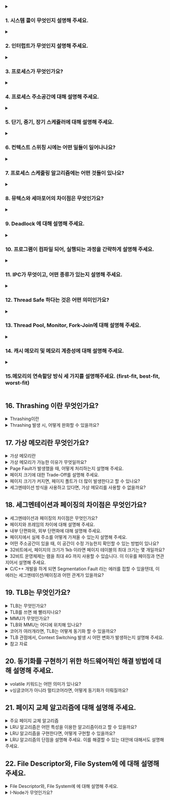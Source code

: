 
<details>
  <summary><h3>1. 시스템 콜이 무엇인지 설명해 주세요.</h3></summary>
<ul>
<li> 우리가 사용하는 시스템 콜의 예시를 들어주세요.</li>
<li> 시스템 콜이, 운영체제에서 어떤 과정으로 실행되는지 설명해 주세요.</li>
<li> 시스템 콜의 유형에 대해 설명해 주세요.</li>
<li> 운영체제의 Dual Mode 에 대해 설명해 주세요.</li>
<li> 왜 유저모드와 커널모드를 구분해야 하나요? </li>
<li> 서로 다른 시스템 콜을 어떻게 구분할 수 있을까요?</li>
</ul>
</details>

<details>
  <summary><h3>2. 인터럽트가 무엇인지 설명해 주세요.</h3></summary>
<ul>
<li> 인터럽트는 어떻게 처리하나요?</li>
<li> Polling 방식에 대해 설명해 주세요.</li>
<li> HW / SW 인터럽트에 대해 설명해 주세요.</li>
<li> 동시에 두 개 이상의 인터럽트가 발생하면, 어떻게 처리해야 하나요? </li>
</ul>
</details>

<details>
  <summary><h3>3. 프로세스가 무엇인가요?</h3></summary>
<ul>
<li> 프로그램과 프로세스, 스레드의 차이에 대해 설명해 주세요.</li>
<li> PCB가 무엇인가요?</li>
<li> 그렇다면, 스레드는 PCB를 갖고 있을까요?</li>
<li> 리눅스에서, 프로세스와 스레드는 각각 어떻게 생성될까요?</li>
<li> 자식 프로세스가 상태를 알리지 않고 죽거나, 부모 프로세스가 먼저 죽게 되면 어떻게 처리하나요?</li>
<li> 리눅스에서, 데몬프로세스에 대해 설명해 주세요.</li>
<li> 리눅스는 프로세스가 일종의 트리를 형성하고 있습니다. 이 트리의 루트 노드에 위치하는 프로세스에 대해 설명해 주세요.</li>
</ul>
</details>

<details>
  <summary><h3>4. 프로세스 주소공간에 대해 설명해 주세요.</h3></summary>
<ul>
<li> 초기화 하지 않은 변수들은 어디에 저장될까요?</li>
<li> 일반적인 주소공간 그림처럼, Stack과 Heap의 크기는 매우 크다고 할 수 있을까요? 그렇지 않다면, 그 크기는 언제 결정될까요?</li>
<li> Stack과 Heap 공간에 대해, 접근 속도가 더 빠른 공간은 어디일까요?</li>
<li> 다음과 같이 공간을 분할하는 이유가 있을까요?</li>
<li> 스레드의 주소공간은 어떻게 구성되어 있을까요?</li>
<li> "스택"영역과 "힙"영역은 정말 자료구조의 스택/힙과 연관이 있는 걸까요? 만약 그렇다면, 각 주소공간의 동작과정과 연계해서 설명해 주세요.</li>
<li> IPC의 Shared Memory 기법은 프로세스 주소공간의 어디에 들어가나요? 그런 이유가 있을까요? </li>
<li> 스택과 힙영역의 크기는 언제 결정되나요? 프로그램 개발자가 아닌, 사용자가 이 공간의 크기를 수정할 수 있나요? </li>
</ul>
</details>

<details>
  <summary><h3>5. 단기, 중기, 장기 스케쥴러에 대해 설명해 주세요.</h3></summary>
<ul>
<li> 현대 OS에는 단기, 중기, 장기 스케쥴러를 모두 사용하고 있나요?</li>
<li> 프로세스의 스케쥴링 상태에 대해 설명해 주세요.</li>
<li> preemptive/non-preemptive 에서 존재할 수 없는 상태가 있을까요?</li>
<li> Memory가 부족할 경우, Process는 어떠한 상태로 변화할까요?</li>
</ul>
</details>

<details>
  <summary><h3>6. 컨텍스트 스위칭 시에는 어떤 일들이 일어나나요?</h3></summary>
<ul>
<li> 프로세스와 스레드는 컨텍스트 스위칭이 발생했을 때 어떤 차이가 있을까요?</li>
<li> 컨텍스트 스위칭이 발생할 때, 기존의 프로세스 정보는 커널스택에 어떠한 형식으로 저장되나요?</li>
<li> 컨텍스트 스위칭은 언제 일어날까요?</li>
</ul>
</details>

<details>
  <summary><h3>7. 프로세스 스케줄링 알고리즘에는 어떤 것들이 있나요?</h3></summary>
<ul>
<li> RR을 사용할 때, Time Slice에 따른 trade-off를 설명해 주세요.</li>
<li> 싱글 스레드 CPU 에서 상시로 돌아가야 하는 프로세스가 있다면, 어떤 스케쥴링 알고리즘을 사용하는 것이 좋을까요? 또 왜 그럴까요?</li>
<li> 동시성과 병렬성의 차이에 대해 설명해 주세요.</li>
<li> 타 스케쥴러와 비교하여, Multi-level Feedback Queue는 어떤 문제점들을 해결한다고 볼 수 있을까요?</li>
<li> FIFO 스케쥴러는 정말 쓸모가 없는 친구일까요? 어떤 시나리오에 사용하면 좋을까요? </li>
<li> 우리는 스케줄링 알고리즘을 "프로세스" 스케줄링 알고리즘이라고 부릅니다. 스레드는 다른 방식으로 스케줄링을 하나요?</li>
<li> 유저 스레드와 커널 스레드의 스케쥴링 알고리즘은 똑같을까요?</li>
</ul>
</details>

<details>
  <summary><h3>8. 뮤텍스와 세마포어의 차이점은 무엇인가요?</h3></summary>
<ul>
<li> 이진 세마포어와 뮤텍스의 차이에 대해 설명해 주세요.</li>
<li> Lock을 얻기 위해 대기하는 프로세스들은 Spin Lock 기법을 사용할 수 있습니다. 이 방법의 장단점은 무엇인가요? 단점을 해결할 방법은 없을까요?</li> 
<li> 뮤텍스와 세마포어 모두 커널이 관리하기 때문에, Lock을 얻고 방출하는 과정에서 시스템 콜을 호출해야 합니다. 이 방법의 장단점이 있을까요? 단점을 해결할 수 있는 방법은 없을까요?</li>
</ul>
</details>

<details>
  <summary><h3>9. Deadlock 에 대해 설명해 주세요.</h3></summary>
<ul>
<li> Deadlock 이 동작하기 위한 4가지 조건에 대해 설명해 주세요.</li>
<li> 그렇다면 3가지만 충족하면 왜 Deadlock 이 발생하지 않을까요?</li>
<li> 어떤 방식으로 예방할 수 있을까요?</li>
<li> 왜 현대 OS는 Deadlock을 처리하지 않을까요?</li>
<li> Wait Free와 Lock Free를 비교해 주세요.</li>
</ul>
</details>

<details>
  <summary><h3>10. 프로그램이 컴파일 되어, 실행되는 과정을 간략하게 설명해 주세요.</h3></summary>
<ul>
<li> 링커와, 로더의 차이에 대해 설명해 주세요.</li>
<li> 컴파일 언어와 인터프리터 언어의 차이에 대해 설명해 주세요.</li>
<li> JIT에 대해 설명해 주세요.</li>
<li> 본인이 사용하는 언어는, 어떤식으로 컴파일 및 실행되는지 설명해 주세요.</li>
<li> Python 같은 언어는 CPython, Jython, PyPy등의 다양한 구현체가 있습니다. 각각은 어떤 차이가 있을까요? 또한, 실행되는 과정 또한 다를까요?</li>
<li> 우리는 흔히 fork(), exec() 시스템 콜을 사용하여 프로세스를 적재할 수 있다고 배웠습니다. 로더의 역할은 이 시스템 콜과 상관있는 걸까요? 아니면 다른 방식으로 프로세스를 적재할 수 있는 건가요?</li>
</ul>
</details>

<details>
  <summary><h3>11. IPC가 무엇이고, 어떤 종류가 있는지 설명해 주세요.</h3></summary>
<ul>
<li> Shared Memory가 무엇이며, 사용할 때 유의해야 할 점에 대해 설명해 주세요.</li>
<li> 메시지 큐는 단방향이라고 할 수 있나요?</li>
</ul>
</details>

<details>
  <summary><h3>12. Thread Safe 하다는 것은 어떤 의미인가요?</h3></summary>
<ul>
<li> Thread Safe 를 보장하기 위해 어떤 방법을 사용할 수 있나요?</li>
<li> Peterson's Algorithm 이 무엇이며, 한계점에 대해 설명해 주세요.</li>
<li> Race Condition 이 무엇인가요?</li>
<li> Thread Safe를 구현하기 위해 반드시 락을 사용해야 할까요? 그렇지 않다면, 어떤 다른 방법이 있을까요?</li>
</ul>
</details>

<details>
  <summary><h3>13. Thread Pool, Monitor, Fork-Join에 대해 설명해 주세요.</h3></summary>
<ul>
<li> Thread Pool을 사용한다고 가정하면, 어떤 기준으로 스레드의 수를 결정할 것인가요? </li>
<li> 어떤 데이터를 정렬 하려고 합니다. 어떤 방식의 전략을 사용하는 것이 가장 안전하면서도 좋은 성능을 낼 수 있을까요?</li>
</ul>
</details>

<details>
  <summary><h3>14. 캐시 메모리 및 메모리 계층성에 대해 설명해 주세요.</h3></summary>
<ul>
<li> 캐시 메모리는 어디에 위치해 있나요?</li>
<li> L1, L2 캐시에 대해 설명해 주세요.</li>
<li> 캐시에 올라오는 데이터는 어떻게 관리되나요?</li>
<li> 캐시간의 동기화는 어떻게 이루어지나요?</li>
<li> 캐시 메모리의 Mapping 방식에 대해 설명해 주세요.</li>
<li> 캐시의 지역성에 대해 설명해 주세요.</li>
<li> 캐시의 지역성을 기반으로, 이차원 배열을 가로/세로로 탐색했을 때의 성능 차이에 대해 설명해 주세요.</li>
<li> 캐시의 공간 지역성은 어떻게 구현될 수 있을까요? (힌트: 캐시는 어떤 단위로 저장되고 관리될까요?) </li>
</ul>
</details>

<details>
  <summary><h3>15.메모리의 연속할당 방식 세 가지를 설명해주세요. (first-fit, best-fit, worst-fit)</h3></summary>
<ul>
<li> worst-fit 은 언제 사용할 수 있을까요?</li>
<li> 성능이 가장 좋은 알고리즘은 무엇일까요?</li>
</ul>
</details>

## 16. Thrashing 이란 무엇인가요?

<details>
<summary>Thrashing이란</summary>

- Thrashing은 프레임을 충분히 할당받지 못한 프로세스에서 과도한 페이징 작업이 일어나는 경우 발생함
- Thrashing으로 인해 Page Fault rate 증가 / CPU utilization 감소
- 다중 프로그래밍 정도가 높지 않을 때: CPU 수행을 하러 가던 프로세스가 I/O를 하러 가도, ready queue에 충분한 프로그램이 존재함
- 다중 프로그래밍 정도가 높을 때: 물리적 메모리에 너무 많은 프로그램이 존재하지만 필요한 만큼의 페이지가 존재하지 않아서 계속적인 Page Fault가 일어남
- 다중 프로그래밍(degree of multiprogramming): 메모리에 올라와 있는 프로그램 수를 의미함
<img width="292" height="173" alt="image" src="https://github.com/user-attachments/assets/540f5494-3ca6-4808-9133-f9c6b26a8e86" />

</details>

<details>
<summary>Thrashing 발생 시, 어떻게 완화할 수 있을까요?</summary>

1. **Working-Set Model**
   - 일정한 window size (Δ) 내에서 집중적으로 참조된 페이지 집합을 Locality 기반으로 정의하고, 이 집합 전체가 동시에 메모리에 적재돼야 프로세스가 원활히 실행됨
   - 만약 WS 전체를 수용할 프레임이 부족하면, 프로세스는 모든 프레임을 반납하고 swap-out 되며, 여유 프레임이 생기면 WS 단위로 다시 프레임을 할당받음
   - Window Size(Δ) 조정 필요: Δ가 너무 작으면 Locality 전체를 담지 못해 페이지 부재가 잦아지고, 너무 크면 잘 쓰이지 않는 페이지까지 포함돼 WS가 과대 추정되어 메모리를 낭비하고 다중 프로그래밍 정도가 불필요하게 낮아질 수 있음

2. **PFF(Page-Fault Frequency)**
   - Page Fault rate의 상한값(U)와 하한값(L)을 두고 프레임을 더 할당하거나 할당 프레임 수를 줄이는 방법
   - 빈 frame이 없으면 일부 프로세스를 swap out

</details>
  

## 17. 가상 메모리란 무엇인가요?

<details>
<summary>가상 메모리란</summary>

- 가상 메모리란 실제 물리 메모리(RAM)보다 큰 주소 공간을 프로세스에 제공하기 위해 사용되는 기술로, 실제로 접근되는 페이지만 물리 메모리에 동적으로 매핑·적재(Demand Paging)하여 프로세스가 사용할 수 있는 주소 범위를 물리 RAM 크기보다 크게 확장해 주는 메모리 관리 기법이다.
- 프로세스가 실제로는 물리 메모리의 제약을 받지 않고 마치 큰 메모리 공간을 가진 것처럼 동작할 수 있게 해준다.
- 여러 프로세스가 동시에 실행될 때 각각이 독립적인 가상 주소 공간을 가질 수 있어 메모리 격리와 보안을 제공한다.

</details>

<details>
<summary>가상 메모리가 가능한 이유가 무엇일까요?</summary>

- MMU(Memory-Management Unit)에 의해 logical address가 physical address로 매핑되기 때문임.
- 프로세스는 가상 주소만 알고 있고, 실제 물리 주소로의 변환은 하드웨어가 투명하게 처리한다.
- 페이지 테이블을 통해 가상 페이지와 물리 페이지 간의 매핑 정보를 관리하며, 필요에 따라 동적으로 매핑을 변경할 수 있다.

</details>

<details>
<summary>Page Fault가 발생했을 때, 어떻게 처리하는지 설명해 주세요.</summary>

1. **하드웨어 예외 발생**: MMU가 page fault trap을 발생시킴, CPU가 커널 모드로 전환
2. **커널 진입 & Page-Fault Handler 실행**: 인터럽트 벡터에 등록된 PF 핸들러로 점프
3. **Page Fault 처리**
   - 유효성 검사 진행(eg. bad address, protection violation)
   - 프레임 확보(없다면 페이지 교체 알고리즘으로 victim 선정)
   - 디스크 I/O, 해당 프로세스는 Block(Waiting) 상태로 전환, 다른 작업 실행
   - I/O 완료 인터럽트: 페이지-인 완료 처리 및 page tables entry 기록
   - 프로세스 재개 준비: Block → Ready 상태로 전환
4. **해당 프로세스 다시 running**
   - 동일한 명령어를 다시 실행하여 이번에는 메모리 접근이 성공하도록 한다.

</details>

<details>
<summary>페이지 크기에 대한 Trade-Off를 설명해 주세요.</summary>

**페이지 크기 감소**
- 페이지 수 증가, 페이지 테이블 크기 증가, 내부 단편(Internal fragmentation) 감소, 디스크 I/O 단위가 작고 필요한 정보만 메모리에 올라와 메모리 효율성 증가하지만 Locality 활용 측면에서는 좋지 않음
- TLB Miss가 더 자주 발생할 수 있으며, 페이지 테이블 관리 오버헤드가 증가한다.

**페이지 크기 증가** 
- 내부 단편 증가, 페이지 테이블 크기 감소, 연속 I/O 효율 증가, 메모리 낭비 가능성 커짐
- TLB Hit ratio가 향상되고 페이지 테이블 관리 오버헤드는 감소하지만, 프로세스가 실제로 사용하지 않는 데이터까지 메모리에 적재될 확률이 높아진다.

</details>

<details>
<summary>페이지 크기가 커지면, 페이지 폴트가 더 많이 발생한다고 할 수 있나요?</summary>

- 일반적으로 페이지 폴트 횟수는 감소하는 편(한 번의 I/O로 많은 데이터를 가져오기 때문)
- 다만 내부 단편이 증가해 Working Set을 수용하지 못해 Page Fault가 늘어나는 경우도 있음
- 공간 지역성(Spatial Locality)이 좋은 프로그램의 경우 페이지 크기가 클수록 Page Fault가 현저히 감소하지만, 랜덤 액세스 패턴을 가진 프로그램에서는 큰 효과를 보기 어렵다.

</details>

<details>
<summary>세그멘테이션 방식을 사용하고 있다면, 가상 메모리를 사용할 수 없을까요?</summary>

- 사용 가능, 세그멘테이션 방식 역시 가상 메모리 관리 기법 중 하나로, 가상 메모리를 논리적 단위인 세그먼트로 나누어 관리하는 방법임. (페이징: 동일한 크기 단위인 페이지로 분할)
- 페이징보다 세그멘테이션 방식이 메모리 효율적인 경우도 있음, Segmentation with Paging 방법도 있음
- 세그멘테이션은 프로그램의 논리적 구조(코드, 데이터, 스택 등)를 반영하여 메모리를 관리하므로 보호와 공유 측면에서 장점이 있다.
- 다만 가변 크기의 세그먼트로 인해 외부 단편화 문제가 발생할 수 있어, 이를 해결하기 위해 페이징과 결합한 방식이 많이 사용된다.

</details>

## 18. 세그멘테이션과 페이징의 차이점은 무엇인가요?
<details>
<summary>세그멘테이션과 페이징의 차이점은 무엇인가요?</summary>
  
**세그멘테이션**
- 프로그램을 의미 단위인 세그먼트로 나눔
- 세그먼트마다 다른 크기를 가짐
- 의미 단위로 관리하므로 코드 및 데이터보호가 쉬움 
- 외부 단편화 발생

**페이징**
- 메모리를 고정된 크기의 페이지로 나눈 것
- 모든 페이지 크기가 동일
- 메모리 관리가 단순해진다는 장점을 가짐
- 내부 단편화 발생 
</details>


<details>
<summary>페이지와 프레임의 차이에 대해 설명해 주세요.</summary>
  
**페이지**
- 프로세스의 가상 메모리를 고정된 크기로 나눈 단위
- 논리적 개념 

**프레임**
- 물리 메모리(RAM)을 동일한 크기 단위로나눈 블록
- 물리적 개념
- 페이지 테이블을 통해 페이지가 프레임에 매핑됨 

</details>

<details>
<summary>내부 단편화와, 외부 단편화에 대해 설명해 주세요.</summary>

**내부 단편화(Internal Fragmentation)**
- 할당된 메모리 블록 내부에서 사용되지 않는 공간이 발생
- 페이징에서 주로 발생: 프로세스가 필요한 메모리가 페이지 크기의 배수가 아닐 때, 마지막 페이지에서 사용되지 않는 공간이 생김

**외부 단편화(External Fragmentation)**
- 전체 메모리 공간은 충분하지만 연속된 공간이 부족해 할당할 수 없는 현상
- 세그멘테이션에서 주로 발생: 가변 크기의 세그먼트들이 할당/해제되면서 메모리 사이사이에 작은 빈 공간들이 생김
- 페이징에서는 고정 크기로 관리하므로 외부 단편화가 발생하지 않음

</details>

<details>
<summary>페이지에서 실제 주소를 어떻게 가져올 수 있는지 설명해 주세요.</summary>

- 가상 주소(VA): 페이지 번호(Page Number) + 페이지 오프셋(Page Offset)
- 페이지 번호를 인덱스로 사용해 페이지 테이블에서 해당하는 프레임 번호를 찾음
- 프레임 번호 + 페이지 오프셋 = 실제 물리 주소
- 보통 빠른 주소 변환을 위해 TLB에서 먼저 변환 정보를 찾고, 없으면 페이지 테이블을 조회함 

</details>

<details>
<summary>어떤 주소공간이 있을 때, 이 공간이 수정 가능한지 확인할 수 있는 방법이 있나요?</summary>

- 페이지 테이블 엔트리의 권한을 나타내는 Protection Bits를 확인
- R/W/X 권한을 나타내고 있음
- 하드웨어 레벨에서도 권한이 없는 접근 시도 시 Protection Fault 발생

</details>

<details>
<summary>32비트에서, 페이지의 크기가 1kb 이라면 페이지 테이블의 최대 크기는 몇 개일까요?</summary>


- 32비트 주소 공간 = 2^32 = 4GB
- 페이지 크기: 1KB = 2¹⁰ bytes
- 총 페이지 수 = 가상 주소 공간 / 페이지 크기 = 2^32 / 2^10 = 2^22 = 4,194,304 페이지
- 각 페이지 테이블 엔트리가 4바이트라고 가정하면
- 페이지 테이블 크기 = 4,194,304 × 4 bytes = 16MB

</details>

<details>
<summary>32비트 운영체제는 램을 최대 4G 까지 사용할 수 있습니다. 이 이유를 페이징과 연관 지어서 설명해 주세요.</summary>

- 32비트 주소는 2^32=4GB의 주소 공간만 표현 가능
- 가상 주소 -> 물리 주소 매핑 시, 최대 주소값이 
- 따라서 물리 메모리도 최대 4GB까지만 직접 주소 지정 가능

</details>

<details>
<summary>C/C++ 개발을 하게 되면 Segmentation Fault 라는 에러를 접할 수 있을텐데, 이 에러는 세그멘테이션/페이징과 어떤 관계가 있을까요?</summary>

- Segmentation Fault: 프로세스가 허용되지 않은 메모리 영역에 접근했을 때 발생
- 원인: 세그먼트 범위 밖 접근 (세그멘테이션), 페이지 권한 위반 (페이징)
- 페이징이 주류지만 전통적인 세그멘테이션 시스템에서는 세그먼트 경계를 벗어난 접근 시 발생
- C/C++에서 주로 발생하는 경우:NULL 포인터 접근, 해제된 메모리 접근, 배열 범위 초과
- 처리 과정:
  1. MMU가 보호 위반 감지: 페이지 테이블의 보호 비트를 확인함
  2. 하드웨어 예외 발생: Protection Fault trap 발생
  3. 커널의 시그널: 커널이 SIGSEGV 시그널을 프로세스에 전달
  4. 프로세스가 종료되며 segm
- [세그멘테이션 폴트](https://en.wikipedia.org/wiki/Segmentation_fault)
- [코어 덤프, 메모리 덤프](https://ko.wikipedia.org/wiki/%EC%BD%94%EC%96%B4_%EB%8D%A4%ED%94%84)
</details>


## 19. TLB는 무엇인가요?

<details>
<summary>TLB는 무엇인가요?</summary>
  
- Translation Look-aside Buffer
- 페이지 테이블의 최근 변환을 저장해 두는 하드웨어 캐시이며, page table 중 일부만 존재한다.
- TLB를 도입하게 되면 TLB를 우선적으로 살펴보고, 확률적으로 hit이 되기 때문에 miss일 때만 페이지 테이블을 살펴보면 된다.
- 전체 Translation Cost =  Cost of TLB Lookup + Prob(TLB miss) * Cost of PT Lookup

</details>

<details>
<summary>TLB를 쓰면 왜 빨라지나요?</summary>

- **메모리 접근 횟수**: 페이지 테이블 조회 < TLB 히트
- TLB는 모든 엔트리를 병렬로 비교해 일치하는 PTE가 있으면 즉시 히트 일반 SRAM이 아니라 CAM(Content-Addressable Memory) 구조를 사용 ⇒ Parallel Search, 속도 빠름
- 페이지 테이블이 메인 메모리에 저장되어 있어 접근 시 추가적인 메모리 참조가 필요하지만, TLB는 CPU 내부에 있어 매우 빠른 접근이 가능하다.

</details>

<details>
<summary>MMU가 무엇인가요?</summary>

- logical address를 physical address로 매핑해 주는 하드웨어 디바이스
- Page Fault 발생 시 trap을 걸어주는 것도 MMU
- 메모리 보호 기능도 담당하여 프로세스가 허용되지 않은 메모리 영역에 접근하려 할 때 예외를 발생시킨다.

</details>

<details>
<summary>TLB와 MMU는 어디에 위치해 있나요?</summary>

- TLB는 MMU 내부(CPU)에 위치
- MMU는 CPU와 메인 메모리 사이에서 주소 변환을 담당하며, 현대 CPU에서는 CPU 칩 내부에 통합되어 있다.

</details>

<details>
<summary>코어가 여러개라면, TLB는 어떻게 동기화 할 수 있을까요?</summary>

**멀티코어 환경에서의 TLB 동기화 문제점**
- 한 코어가 곧 작은 CPU, 동시에 독립 명령 흐름을 실행할 하드웨어 유닛이 여러 개
- 각 코어는 독립적인 TLB를 가지고 있어, 한 코어에서 페이지 테이블이 변경되면 다른 코어의 TLB에는 오래된 정보가 남아있을 수 있다.

**TLB Shootdown (IPI 기반)**
- 페이지 테이블을 수정하는 코어가 다른 모든 코어에게 IPI(Inter-Processor Interrupt)를 전송
- 받은 코어들은 해당 페이지에 대한 TLB 엔트리를 무효화(invalidate)
- 모든 코어가 응답할 때까지 기다린 후 페이지 테이블 수정을 완료
- 상당한 성능 오버헤드를 발생시킬 수 있음

</details>

<details>
<summary>TLB 관점에서, Context Switching 발생 시 어떤 변화가 발생하는지 설명해 주세요.</summary>

**고전적 방식**
- 프로세스 A → B 전환 → TLB 전체 flush (이전 프로세스 매핑 오염 방지).
- 단점: 첫 수 백 개 메모리 접근이 전부 TLB miss → 성능 손실.

**ASID / PCID 방식(현대 CPU)**
- TLB 엔트리에 Address-Space ID(ASID) 또는 Process-Context ID(PCID) 태그 부여.
- 컨텍스트 스위치 시 TLB lookup은 새로 시작되는 프로세스의 ASID와 TLB Cache에 남아있는 TLB entry의 ASID를 비교해서 매칭된 TLB enty만 사용한다.
- 컨텍스트 스위치 시 TLB flush를 생략하고 다른 프로세스 엔트리는 무시되므로 성능이 유지된다. 
- 커널이 *same-address-space* 재진입 시(예: Syscall) 재사용 가능.

</details>

<details>
<summary>참고 자료</summary>
  
- https://yohda.tistory.com/entry/%EB%A6%AC%EB%88%85%EC%8A%A4-%EC%BB%A4%EB%84%90-Scheduler-TLB
</details>

## 20. 동기화를 구현하기 위한 하드웨어적인 해결 방법에 대해 설명해 주세요.</h3></summary>

<details>
  <summary>volatile 키워드는 어떤 의미가 있나요?</summary>

  - volatile 키워드는 변수가 최적화에서 제외됨을 의미.
- CPU 캐시나 레지스터에 값이 상주하는 대신, 항상 메모리에서 직접 읽고 씀.
- 쓰레드 간 공유 변수나 메모리 맵 하드웨어 레지스터에서 사용함, 원자성이 필요한 경우에는 atomic 연산 또는 뮤텍스 필요
- 캐시 대신 항상 메모리를 통해 데이터 접근이 이루어짐으로 성능 저하 발생할 수 있음.
</details>

<details>
  <summary>v싱글코어가 아니라 멀티코어라면, 어떻게 동기화가 이뤄질까요?</summary>

- 뮤텍스, 세마포어: 운영체제나 프로그래밍 언어에서 제공하는 동기화 도구
- Diabling Interrupts: dlsxjfjqxmfmf RJtj lock을 구현 (문제 발생 가능, 멀티코어 시스템에서는 비효율적)
- Test-and-Set: 메모리 값 검사(test)와 설정(set)을 원자적으로 수행하는 CPU 명령어.(Atomic instruction)
- Compare-and-Swap (CAS): 메모리의 값이 기대한 값과 같으면 새 값으로 교체 (Atomic instruction)
- [캐시 일관성 프로토콜(MESI) ](https://velog.io/@prettylee620/%EB%A9%80%ED%8B%B0%EC%BD%94%EC%96%B4%EC%99%80-%EC%8A%A4%EB%A0%88%EB%93%9C%EC%99%80-%EC%9D%B8%ED%84%B0%EB%9F%BD%ED%8A%B8)

</details>



## 21. 페이지 교체 알고리즘에 대해 설명해 주세요.

<details>
  <summary>주요 페이지 교체 알고리즘</summary>

- **FIFO (First In First Out)**: 가장 먼저 들어온 페이지를 교체
- **LRU (Least Recently Used)**: 가장 오래 사용되지 않은 페이지를 교체
- **LFU (Least Frequently Used)**: 사용 빈도가 가장 낮은 페이지를 교체
- **Optimal**: 미래에 가장 늦게 참조될 페이지를 교체 (이론적 최적해)
- **Clock Algorithm**: LRU의 근사 알고리즘으로 참조 비트 사용
</details>

<details>
  <summary>LRU 알고리즘은 어떤 특성을 이용한 알고리즘이라고 할 수 있을까요?</summary>

- 최근에 참조된 페이지가 가까운 미래에 다시 참조될 가능성이 높다는 특성을 이용
- 단순한 참조 횟수보다는 언제 참조되었는지가 더 중요하다는 관점의 페이지 교체 알고리즘
</details>

<details>
  <summary>LRU 알고리즘을 구현한다면, 어떻게 구현할 수 있을까요?</summary>
- 연결 리스트+해시맵: 페이지를 이중 연결 리스트(Doubly Linked List)로 관리
- 스택(Linked List) 기반: 페이지를 참조할 때마다 스택의 최상단으로 이동 
</details>

<details>
  <summary>LRU 알고리즘의 단점을 설명해 주세요. 이를 해결할 수 있는 대안에 대해서도 설명해 주세요.</summary>  

- 정확한 LRU 구현을 위해선 하드웨어 지원이나 복잡한 자료구조 필요
- 소프트웨어로만 구현 시 참조 시마다 갱신 필요 -> 성능 저하 가능
- 최근 사용 패턴이 미래 사용과 항상 일치함을 보장할 수 없음
- LRU 근사 알고리즘: Clock 알고리즘, LRU-K(K번째 전 참조 시점), LFU (Least Frequently Used), Working Set Algorithm
</details>


## 22. File Descriptor와, File System에 에 대해 설명해 주세요.
<details>
  <summary>File Descriptor와, File System에 에 대해 설명해 주세요.</summary>
    
**File Descriptor**
- 운영체제가 프로세스와 열린 파일 사이를 구분하고 관리하기 위해 부여하는 정수 값
- 프로세스별로 관리되며, 0(stdin), 1(stdout), 2(stderr)은 기본적으로 할당됨
- 파일뿐만 아니라 소켓, 파이프 등 모든 I/O 리소스에 사용됨

**File System**
- 저장 장치(HDD, SSD 등)에 데이터를 구조적으로 조직하고 관리하는 방식
- 메타데이터 관리, 공간 할당, 접근 권한 제어, 파일 이름 관리 등의 기능

**File Descriptor와 File System의 관계**
- 프로세스 레벨에서 파일에 접근하기 위한 추상화된 인터페이스
- File System은 실제 저장 장치에서 파일 데이터와 메타데이터를 물리적으로 관리
- 시스템 콜을 통해 File Descriptor가 File System의 기능을 활용함

</details>

<details>
<summary> I-Node가 무엇인가요?</summary>
- Index Node의 줄임말로, 파일 시스템에서 파일이나 디렉토리의 메타데이터를 저장하는 자료구조
- 파일의 실제 내용이 아닌 파일에 대한 정보를 담고 있음
- I-Node 번호를 통해 해당 파일의 메타데이터와 실제 데이터 블록 위치를 찾음

<details>
<summary>프로그래밍 언어 상에서 제공하는 파일 관련 함수 (Python - open(), Java - BufferedReader/Writer 등)은, 파일을 어떤 방식으로 읽어들이나요?</summary>
</details>

## 23. 동기와 비동기, 블로킹과 논블로킹의 차이에 대해 설명해 주세요.
<ul>
<li> 그렇다면, 동기이면서 논블로킹이고, 비동기이면서 블로킹인 경우는 의미가 있다고 할 수 있나요?</li>
<li> I/O 멀티플렉싱에 대해 설명해 주세요.</li>
<li> 논블로킹 I/O를 수행한다고 하면, 그 결과를 어떻게 수신할 수 있나요? </li>
</ul>
</details>
